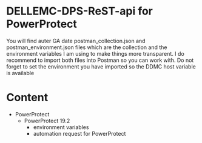 # DELLEMC-DPS-ReST-api for PowerProtect
You will find auter GA date postman_collection.json and postman_environment.json files which are the collection and the environment variables I am using to make things more transparent. I do recommend to import both files into Postman so you can work with. Do not forget to set the environment you have imported so the DDMC host variable is available

# Content
* PowerProtect
    * PowerProtect 19.2
        * environment variables
        * automation request for PowerProtect
